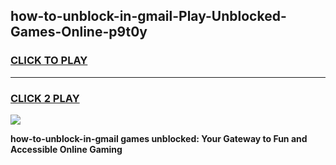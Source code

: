 
## how-to-unblock-in-gmail-Play-Unblocked-Games-Online-p9t0y
<h3>
<a href="https://premium76.site?title=how-to-unblock-in-gmail&ref=25A">CLICK TO PLAY</a></h3>
<hr>

<h3>
<a href="https://premium76.site?title=how-to-unblock-in-gmail&ref=25A">CLICK 2 PLAY</a>
  
</h3>

<a href="https://premium76.site?title=how-to-unblock-in-gmail&ref=25A"><img src="https://clearcache.store/games.png"></a>


**how-to-unblock-in-gmail games unblocked: Your Gateway to Fun and Accessible Online Gaming**
